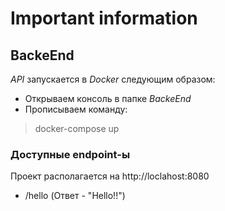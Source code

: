 # Important information

## BackeEnd

*API* запускается в *Docker* следующим образом:

- Открываем консоль в папке *BackeEnd*
- Прописываем команду:

> docker-compose up

### Доступные endpoint-ы

Проект располагается на http://loclahost:8080

- /hello (Ответ - "Hello!!")

